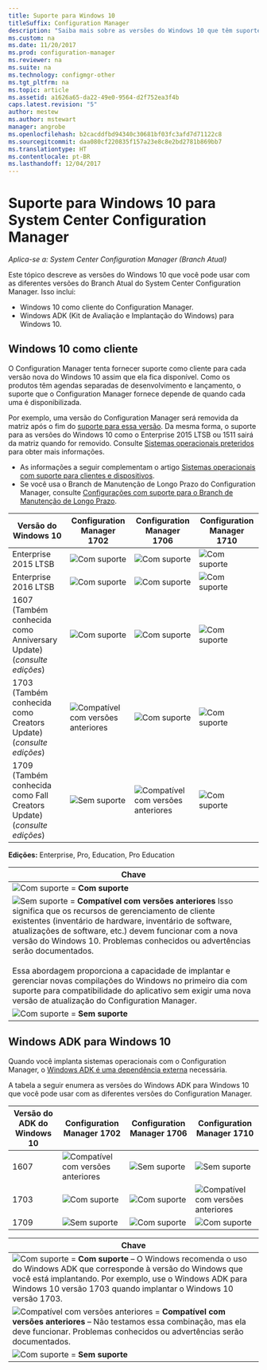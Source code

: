 ```yaml
---
title: Suporte para Windows 10
titleSuffix: Configuration Manager
description: "Saiba mais sobre as versões do Windows 10 que têm suporte como clientes ou para OSD com o System Center Configuration Manager."
ms.custom: na
ms.date: 11/20/2017
ms.prod: configuration-manager
ms.reviewer: na
ms.suite: na
ms.technology: configmgr-other
ms.tgt_pltfrm: na
ms.topic: article
ms.assetid: a1626a65-da22-49e0-9564-d2f752ea3f4b
caps.latest.revision: "5"
author: mestew
ms.author: mstewart
manager: angrobe
ms.openlocfilehash: b2cacddfbd94340c30681bf03fc3afd7d71122c8
ms.sourcegitcommit: daa080cf220835f157a23e8c8e2bd2781b869bb7
ms.translationtype: HT
ms.contentlocale: pt-BR
ms.lasthandoff: 12/04/2017
---
```

# <a name="support-for-windows-10-for-system-center-configuration-manager"></a>Suporte para Windows 10 para System Center Configuration Manager  

*Aplica-se a: System Center Configuration Manager (Branch Atual)*


 Este tópico descreve as versões do Windows 10 que você pode usar com as diferentes versões do Branch Atual do System Center Configuration Manager. Isso inclui:
 -  Windows 10 como cliente do Configuration Manager.
 -  Windows ADK (Kit de Avaliação e Implantação do Windows) para Windows 10.

## <a name="windows-10-as-a-client"></a>Windows 10 como cliente
O Configuration Manager tenta fornecer suporte como cliente para cada versão nova do Windows 10 assim que ela fica disponível. Como os produtos têm agendas separadas de desenvolvimento e lançamento, o suporte que o Configuration Manager fornece depende de quando cada uma é disponibilizada.

Por exemplo, uma versão do Configuration Manager será removida da matriz após o fim do [suporte para essa versão](/sccm/core/servers/manage/current-branch-versions-supported). Da mesma forma, o suporte para as versões do Windows 10 como o Enterprise 2015 LTSB ou 1511 sairá da matriz quando for removido. Consulte [Sistemas operacionais preteridos](/sccm/core/plan-design/changes/removed-and-deprecated-features#deprecated-operating-systems) para obter mais informações.

-   As informações a seguir complementam o artigo [Sistemas operacionais com suporte para clientes e dispositivos](/sccm/core/plan-design/configs/supported-operating-systems-for-clients-and-devices).
-   Se você usa o Branch de Manutenção de Longo Prazo do Configuration Manager, consulte [Configurações com suporte para o Branch de Manutenção de Longo Prazo](/sccm/core/understand/supported-configurations-for-ltsb).

|Versão do Windows 10                    |  Configuration Manager 1702          |    Configuration Manager 1706 |Configuration Manager 1710          |  
|---------------------|-----|-----|-----|
|Enterprise 2015 LTSB                   |![Com suporte](media/green_check.png) |![Com suporte](media/green_check.png) | ![Com suporte](media/green_check.png) |
|Enterprise 2016 LTSB                   |![Com suporte](media/green_check.png) |![Com suporte](media/green_check.png) | ![Com suporte](media/green_check.png) |
|1607   <br />(Também conhecida como Anniversary Update)<br />(*consulte edições*)   |![Com suporte](media/green_check.png) |![Com suporte](media/green_check.png)            |![Com suporte](media/green_check.png) |
|1703   <br />(Também conhecida como Creators Update)<br />(*consulte edições*)      |![Compatível com versões anteriores](media/blue_compat.png) |![Com suporte](media/green_check.png) | ![Com suporte](media/green_check.png) |
|1709   <br />(Também conhecida como Fall Creators Update)<br />(*consulte edições*) |![Sem suporte](media/Red_X.png)   |![Compatível com versões anteriores](media/blue_compat.png) | ![Com suporte](media/green_check.png) |



**Edições:** Enterprise, Pro, Education, Pro Education   

|Chave|
|--|
|![Com suporte](media/green_check.png) = **Com suporte**  |
|![Sem suporte](media/blue_compat.png)  = **Compatível com versões anteriores** Isso significa que os recursos de gerenciamento de cliente existentes (inventário de hardware, inventário de software, atualizações de software, etc.) devem funcionar com a nova versão do Windows 10. Problemas conhecidos ou advertências serão documentados. <br><br>Essa abordagem proporciona a capacidade de implantar e gerenciar novas compilações do Windows no primeiro dia com suporte para compatibilidade do aplicativo sem exigir uma nova versão de atualização do Configuration Manager. |
|![Com suporte](media/Red_X.png) = **Sem suporte**|


## <a name="windows-10-adk"></a>Windows ADK para Windows 10
Quando você implanta sistemas operacionais com o Configuration Manager, o [Windows ADK é uma dependência externa](/sccm/osd/plan-design/infrastructure-requirements-for-operating-system-deployment) necessária.

A tabela a seguir enumera as versões do Windows ADK para Windows 10 que você pode usar com as diferentes versões do Configuration Manager.

|Versão do ADK do Windows 10  |Configuration Manager 1702   |Configuration Manager 1706 |Configuration Manager 1710 |
|--------------------|-----|-----|-----|
|1607  |![Compatível com versões anteriores](media/blue_compat.png) |![Sem suporte](media/Red_X.png)| ![Sem suporte](media/Red_X.png) |
|1703  |![Com suporte](media/green_check.png)            |![Com suporte](media/green_check.png) | ![Compatível com versões anteriores](media/blue_compat.png)|
|1709  |![Sem suporte](media/Red_X.png)              |![Com suporte](media/green_check.png) | ![Com suporte](media/green_check.png)|

|Chave|
|--|
|![Com suporte](media/green_check.png) = **Com suporte** – O Windows recomenda o uso do Windows ADK que corresponde à versão do Windows que você está implantando. Por exemplo, use o Windows ADK para Windows 10 versão 1703 quando implantar o Windows 10 versão 1703.  |
|![Compatível com versões anteriores](media/blue_compat.png)  = **Compatível com versões anteriores** – Não testamos essa combinação, mas ela deve funcionar. Problemas conhecidos ou advertências serão documentados. |
|![Com suporte](media/Red_X.png) = **Sem suporte**|
